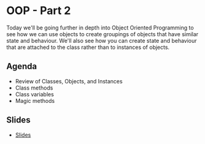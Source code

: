 # OOP - Part 2

Today we'll be going further in depth into Object Oriented Programming to see how we can use objects to create groupings of objects that have similar state and behaviour. We'll also see how you can create state and behaviour that are attached to the class rather than to instances of objects.

## Agenda

* Review of Classes, Objects, and Instances
* Class methods
* Class variables
* Magic methods

## Slides

* [Slides](slides/slides.html)
